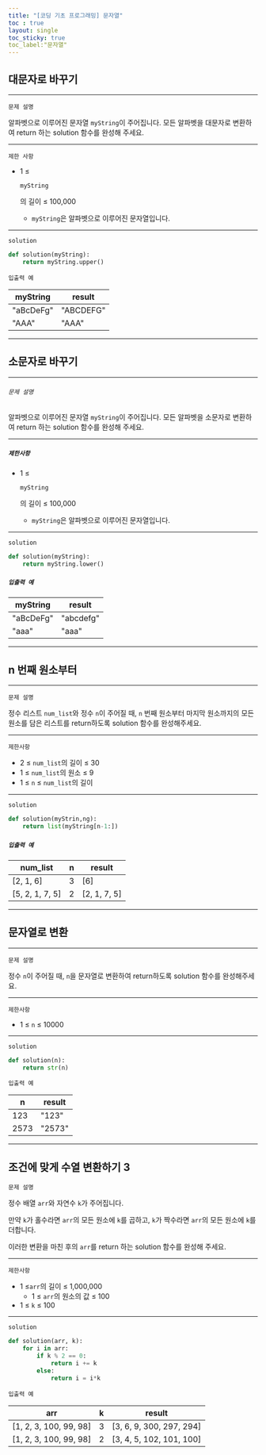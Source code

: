 ```yaml
---
title: "[코딩 기초 프로그래밍] 문자열"
toc : true
layout: single
toc_sticky: true
toc_label:"문자열"
---
```


## 대문자로 바꾸기

---

`문제 설명`

알파벳으로 이루어진 문자열 `myString`이 주어집니다. 모든 알파벳을 대문자로 변환하여 return 하는 solution 함수를 완성해 주세요.

------

`제한 사항`

- 1 ≤

   

  ```
  myString
  ```

  의 길이 ≤ 100,000

  - `myString`은 알파벳으로 이루어진 문자열입니다.

------

`solution`

```python
def solution(myString):
    return myString.upper()
```



`입출력 예`

| myString  | result    |
| --------- | --------- |
| "aBcDeFg" | "ABCDEFG" |
| "AAA"     | "AAA"     |

---

## 소문자로 바꾸기

---

###### `문제 설명`

알파벳으로 이루어진 문자열 `myString`이 주어집니다. 모든 알파벳을 소문자로 변환하여 return 하는 solution 함수를 완성해 주세요.

------

##### `제한사항`

- 1 ≤

   

  ```
  myString
  ```

  의 길이 ≤ 100,000

  - `myString`은 알파벳으로 이루어진 문자열입니다.

------

`solution`

```python
def solution(myString):
    return myString.lower()
```



##### `입출력 예`

| myString  | result    |
| --------- | --------- |
| "aBcDeFg" | "abcdefg" |
| "aaa"     | "aaa"     |

---

## n 번째 원소부터

---

`문제 설명`

정수 리스트 `num_list`와 정수 `n`이 주어질 때, `n` 번째 원소부터 마지막 원소까지의 모든 원소를 담은 리스트를 return하도록 solution 함수를 완성해주세요.

------

`제한사항`

- 2 ≤ `num_list`의 길이 ≤ 30
- 1 ≤ `num_list`의 원소 ≤ 9
- 1 ≤ `n` ≤ `num_list`의 길이

------

`solution`

```python
def solution(myStrin,ng):
	return list(myString[n-1:])
```



##### `입출력 예`

| num_list        | n    | result       |
| --------------- | ---- | ------------ |
| [2, 1, 6]       | 3    | [6]          |
| [5, 2, 1, 7, 5] | 2    | [2, 1, 7, 5] |

---

## 문자열로 변환

---

`문제 설명`

정수 `n`이 주어질 때, `n`을 문자열로 변환하여 return하도록 solution 함수를 완성해주세요.

------

`제한사항`

- 1 ≤ `n` ≤ 10000

------

`solution`

```python
def solution(n):
	return str(n)
```

`입출력 예`

| n    | result |
| ---- | ------ |
| 123  | "123"  |
| 2573 | "2573" |

---

##  조건에 맞게 수열 변환하기 3

`문제 설명`

정수 배열 `arr`와 자연수 `k`가 주어집니다.

만약 `k`가 홀수라면 `arr`의 모든 원소에 `k`를 곱하고, `k`가 짝수라면 `arr`의 모든 원소에 `k`를 더합니다.

이러한 변환을 마친 후의 `arr`를 return 하는 solution 함수를 완성해 주세요.

------

`제한사항`

- 1 ≤`arr`의 길이 ≤ 1,000,000
  - 1 ≤ `arr`의 원소의 값 ≤ 100
- 1 ≤ `k` ≤ 100

------

`solution`

```python
def solution(arr, k):
	for i in arr:
		if k % 2 == 0:
			return i += k
		else:
			return i = i*k
```



`입출력 예`

| arr                    | k    | result                   |
| ---------------------- | ---- | ------------------------ |
| [1, 2, 3, 100, 99, 98] | 3    | [3, 6, 9, 300, 297, 294] |
| [1, 2, 3, 100, 99, 98] | 2    | [3, 4, 5, 102, 101, 100] |
